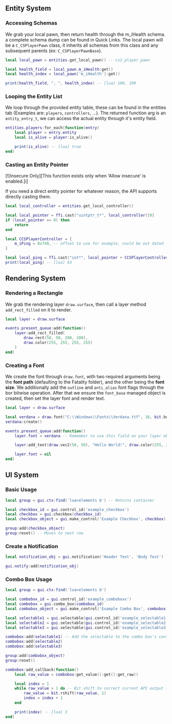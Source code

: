 ## Entity System

### Accessing Schemas
We grab your local pawn, then return health through the m_iHealth schema. a complete schema dump can be found in Quick Links. The local pawn will be a `C_CSPlayerPawn` class, it inherits all schemas from this class and any subsequent parents (ex: `C_CSPlayerPawnBase`).

```lua
local local_pawn = entities.get_local_pawn() -- cs2_player_pawn

local health_field = local_pawn.m_iHealth:get()
local health_index = local_pawn['m_iHealth']:get()

print(health_field, ", ", health_index) -- [lua] 100, 100
```

### Looping the Entity List

We loop through the provided entity table, these can be found in the entities tab (Examples are: `players`, `controllers`, ...). The returned function arg is an `entity_entry_t`, we can access the actual entity through it's entity field.

```lua
entities.players:for_each(function(entry)
    local player = entry.entity
    local is_alive = player:is_alive()

    print(is_alive) -- [lua] true
end)
```

### Casting an Entity Pointer

[![Insecure Only][This function exists only when 'Allow insecure' is enabled.]i]

If you need a direct entity pointer for whatever reason, the API supports directly casting them.

```lua
local local_controller = entities.get_local_controller()

local local_pointer = ffi.cast("uintptr_t*", local_controller)[0]
if (local_pointer == 0) then
    return
end

local CCSPlayerController = {
    m_iPing = 0x740, -- offset to use for example, could be out dated
}

local local_ping = ffi.cast("int*", local_pointer + CCSPlayerController.m_iPing)[0]
print(local_ping) -- [lua] 43
```

## Rendering System

### Rendering a Rectangle

We grab the rendering layer `draw.surface`, then call a layer method `add_rect_filled` on it to render.

```lua
local layer = draw.surface

events.present_queue:add(function()
    layer:add_rect_filled(
        draw.rect(50, 50, 200, 200),
        draw.color(255, 255, 255, 255)
    )
end)
```

### Creating a Font

We create the font through `draw.font`, with two required arguments being the **font path** (defaulting to the Fatality folder), and the other being the **font size**. We additionally add the `outline` and `anti_alias` font flags through the bor bitwise operation. After that we ensure the `font_base` managed object is created, then set the layer font and render text.

```lua
local layer = draw.surface

local verdana = draw.font("C:\\Windows\\Fonts\\Verdana.ttf", 16, bit.bor(draw.font_flags.outline, draw.font_flags.anti_alias))
verdana:create()

events.present_queue:add(function()
    layer.font = verdana -- Remember to use this field on your layer object

    layer:add_text(draw.vec2(50, 50), "Hello World!", draw.color(255, 255, 255, 255))

    layer.font = nil
end)
```

## UI System

### Basic Usage

```lua
local group = gui.ctx:find('lua>elements b') -- Returns container

local checkbox_id = gui.control_id('example_checkbox')
local checkbox = gui.checkbox(checkbox_id)
local checkbox_object = gui.make_control('Example Checkbox', checkbox) -- Adds label

group:add(checkbox_object)
group:reset() -- Moves to next row
```

### Create a Notification

```lua
local notification_obj = gui.notification('Header Text', 'Body Text')

gui.notify:add(notification_obj)
```

### Combo Box Usage

```lua
local group = gui.ctx:find('lua>elements b')

local combobox_id = gui.control_id('example_comboboxx')
local combobox = gui.combo_box(combobox_id)
local combobox_object = gui.make_control('Example Combo Box', combobox)

local selectable1 = gui.selectable(gui.control_id('example_selectable1'), "Example 1")
local selectable2 = gui.selectable(gui.control_id('example_selectable2'), "Example 2")
local selectable3 = gui.selectable(gui.control_id('example_selectable3'), "Example 3")

combobox:add(selectable1) -- Add the selectable to the combo box's container
combobox:add(selectable2)
combobox:add(selectable3)

group:add(combobox_object)
group:reset()

combobox:add_callback(function()
    local raw_value = combobox:get_value():get():get_raw()

    local index = 1
    while raw_value > 1 do -- Bit shift to correct current API output (1,2,4 to 1,2,3)
        raw_value = bit.rshift(raw_value, 1)
        index = index + 1
    end

    print(index) -- [lua] 3
end)
```